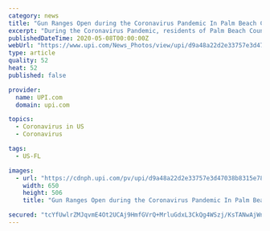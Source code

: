 ```yaml
---
category: news
title: "Gun Ranges Open during the Coronavirus Pandemic In Palm Beach County, Florida"
excerpt: "During the Coronavirus Pandemic, residents of Palm Beach County get lessons from shooting instructors and take practice shooting at the Palm Beach Shooting Center in Lake Worth, Florida on Thursday, May 7,"
publishedDateTime: 2020-05-08T00:00:00Z
webUrl: "https://www.upi.com/News_Photos/view/upi/d9a48a22d2e33757e3d47038b8315e78/Gun-Ranges-Open-during-the-Coronavirus-Pandemic-In-Palm-Beach-County-Florida/"
type: article
quality: 52
heat: 52
published: false

provider:
  name: UPI.com
  domain: upi.com

topics:
  - Coronavirus in US
  - Coronavirus

tags:
  - US-FL

images:
  - url: "https://cdnph.upi.com/pv/upi/d9a48a22d2e33757e3d47038b8315e78/TARGET-SHOOTING.jpg"
    width: 650
    height: 506
    title: "Gun Ranges Open during the Coronavirus Pandemic In Palm Beach County, Florida"

secured: "tcYfUwlrZMJqvmE4Ot2UCAj9HmfGVrQ+MrluGdxL3CkQg4WSzj/KsTANwAjWnJnIqaSGB0FeFLRiJPG+X4EiCBOCyWtumRB5jsmyhoWH97lJZO+8edSLHPZeZLV651c+v/CY/x8XBRY2tv8SL/kyTb8dqpZEx0C6dm+y2neKl9JsK+H6/Z9gdcV9VRLragvT6jqbV+KaGFYgZqaNPQXjrwgLIo35I4DqBv9fJwqDDlUHF6MMT0ZfDDS+roe5YqIeviemGxQnBQDa9QtT1tmpckU2tpQTuvHqBgAJ4Un2rrVNp7wnXXTrzNqpISyhsAwWFPXZ/ogu2k4ZDDb2Ysp2KuNtZTrH64yrEb33Hmi5BRp98k7MbiyhGiguDBV70dDfsHv5zsBfINpM/NHSa7mbK5XbZWxuFH3+VZNZKe7GsXBbbxOQrO00wtyPH4B1Ft9UDyqCydfocHKi3c9c61De0inlFHEv+VPo5q1HCjY7aWU=;OTnByWF2f4XsbLxS9xBh+Q=="
---
```


